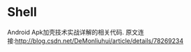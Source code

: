 # Shell

Android Apk加壳技术实战详解的相关代码.
原文连接:<http://blog.csdn.net/DeMonliuhui/article/details/78269234>




